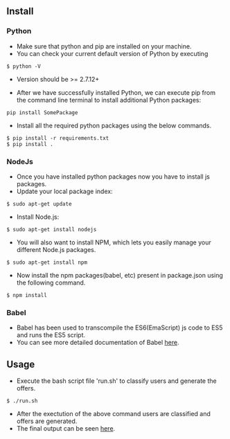 ## Install

### Python
- Make sure that python and pip are installed on your machine.
- You can check your current default version of Python by executing
```
$ python -V
```
- Version should be >= 2.7.12+

- After we have successfully installed Python, we can execute pip from the command line terminal to install additional Python packages:
```
pip install SomePackage
```
- Install all the required python packages using the below commands.
```
$ pip install -r requirements.txt
$ pip install .
```

### NodeJs
- Once you have installed python packages now you have to install js packages.
- Update your local package index:
```
$ sudo apt-get update
```
- Install Node.js:
```
$ sudo apt-get install nodejs 
```
- You will also want to install NPM, which lets you easily manage your different Node.js packages.
```
$ sudo apt-get install npm 
```
- Now install the npm packages(babel, etc) present in package.json using the following command.
```
$ npm install
```

### Babel
- Babel has been used to transcompile the ES6(EmaScript) js code to ES5 and runs the ES5 script.
- You can see more detailed documentation of Babel [here](https://kleopetrov.me/2016/03/18/everything-about-babel/).

## Usage

- Execute the bash script file 'run.sh' to classify users and generate the offers.
```
$ ./run.sh
```

- After the exectution of the above command users are classified and offers are generated.
- The final output can be seen [here](golive/output/final_output/output.json).
